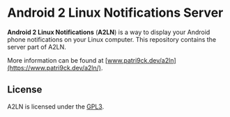 # Android 2 Linux Notifications Server
**Android 2 Linux Notifications** (**A2LN**) is a way to display your Android phone notifications on your Linux computer. This repository contains the server part of A2LN.

More information can be found at [www.patri9ck.dev/a2ln](https://www.patri9ck.dev/a2ln/).

## License
A2LN is licensed under the [GPL3](COPYING).
